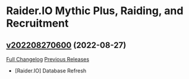 # Raider.IO Mythic Plus, Raiding, and Recruitment

## [v202208270600](https://github.com/RaiderIO/raiderio-addon/tree/v202208270600) (2022-08-27)
[Full Changelog](https://github.com/RaiderIO/raiderio-addon/compare/v202208260600...v202208270600) [Previous Releases](https://github.com/RaiderIO/raiderio-addon/releases)

- [Raider.IO] Database Refresh  
